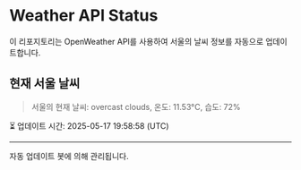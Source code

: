 
# Weather API Status

이 리포지토리는 OpenWeather API를 사용하여 서울의 날씨 정보를 자동으로 업데이트합니다.

## 현재 서울 날씨
> 서울의 현재 날씨: overcast clouds, 온도: 11.53°C, 습도: 72%

⏳ 업데이트 시간: 2025-05-17 19:58:58 (UTC)

---
자동 업데이트 봇에 의해 관리됩니다.
